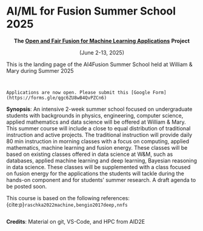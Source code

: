# AI/ML for Fusion Summer School 2025

<center>

<b> The </b> <b>[Open and Fair Fusion for Machine Learning Applications](https://crea-psfc.github.io/open-fair-fusion/)</b> <b>Project</b>


(June 2-13, 2025)

</center>

This is the landing page of the AI4Fusion Summer School held at William & Mary during Summer 2025

```{figure} images/AIforFusion_logo.png
 
```


```{important}
Applications are now open. Please submit this [Google Form](https://forms.gle/qgc6ZU8wB4QvPZCn6)
```


**Synopsis**: An intensive 2-week summer school focused on undergraduate students with backgrounds in physics, engineering, computer science, applied mathematics and data science will be offered at William & Mary. This summer course will include a close to equal distribution of traditional instruction and active projects. The traditional instruction will provide daily 80 min instruction in morning classes with a focus on computing, applied mathematics, machine learning and fusion energy. These classes will be based on existing classes offered in data science at W&M, such as databases, applied machine learning and deep learning, Bayesian reasoning in data science. These classes will be supplemented with a class focused on fusion energy for the applications the students will tackle during the hands-on component and for students’ summer research. A draft agenda to be posted soon.

This course is based on the following references: {cite:p}`raschka2022machine,bengio2017deep,nnfs`



```{tableofcontents}
```


**Credits**: Material on git, VS-Code, and HPC from AID2E 